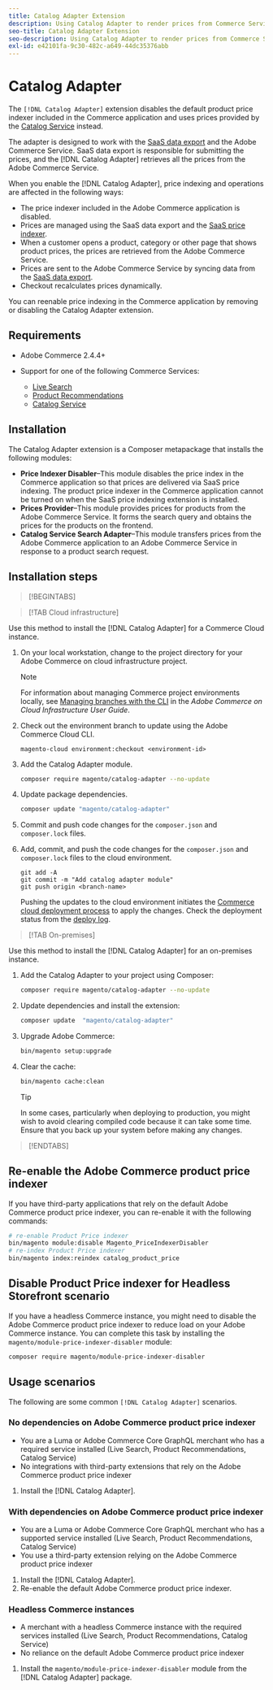 ```yaml
---
title: Catalog Adapter Extension
description: Using Catalog Adapter to render prices from Commerce Services
seo-title: Catalog Adapter Extension
seo-description: Using Catalog Adapter to render prices from Commerce Services
exl-id: e42101fa-9c30-482c-a649-44dc35376abb
---
```

# Catalog Adapter

The `[!DNL Catalog Adapter]` extension disables the default product price indexer included in the Commerce application and uses prices provided by the [Catalog Service](../catalog-service/overview.md) instead.

The adapter is designed to work with the [SaaS data export](../data-export/overview.md) and the Adobe Commerce Service. SaaS data export is responsible for submitting the prices, and the [!DNL Catalog Adapter] retrieves all the prices from the Adobe Commerce Service.

When you enable the [!DNL Catalog Adapter], price indexing and operations are affected in the following ways:

- The price indexer included in the Adobe Commerce application is disabled.
- Prices are managed using the SaaS data export and the [SaaS price indexer](price-indexing.md).
- When a customer opens a product, category or other page that shows product prices, the prices are retrieved from the Adobe Commerce Service.
- Prices are sent to the Adobe Commerce Service by syncing data from the [SaaS data export](../data-export/overview.md).
- Checkout recalculates prices dynamically.

 You can reenable price indexing in the Commerce application by removing or disabling the Catalog Adapter extension.

## Requirements

- Adobe Commerce 2.4.4+
- Support for one of the following Commerce Services:

  - [Live Search](../live-search/install.md)
  - [Product Recommendations](../product-recommendations/install-configure.md)
  - [Catalog Service](../catalog-service/installation.md)

## Installation

The Catalog Adapter extension is a Composer metapackage that installs the following modules:

- **Price Indexer Disabler**–This module disables the price index in the Commerce application so that prices are delivered via SaaS price indexing. The product price indexer in the Commerce application cannot be turned on when the SaaS price indexing extension is installed.
- **Prices Provider**–This module provides prices for products from the Adobe Commerce Service. It forms the search query and obtains the prices for the products on the frontend.
- **Catalog Service Search Adapter**–This module transfers prices from the Adobe Commerce application to an Adobe Commerce Service in response to a product search request.

## Installation steps

>[!BEGINTABS]

>[!TAB Cloud infrastructure]

Use this method to install the [!DNL Catalog Adapter] for a Commerce Cloud instance.

1. On your local workstation, change to the project directory for your Adobe Commerce on cloud infrastructure project.

   >[!NOTE]
   >
   >For information about managing Commerce project environments locally, see [Managing branches with the CLI](https://experienceleague.adobe.com/en/docs/commerce-cloud-service/user-guide/develop/cli-branches) in the _Adobe Commerce on Cloud Infrastructure User Guide_.

1. Check out the environment branch to update using the Adobe Commerce Cloud CLI.

   ```shell
   magento-cloud environment:checkout <environment-id>
   ```

1. Add the Catalog Adapter module.

   ```bash
   composer require magento/catalog-adapter --no-update
   ```

1. Update package dependencies.

   ```bash
   composer update "magento/catalog-adapter"
   ```

1. Commit and push code changes for the `composer.json` and `composer.lock` files.

1. Add, commit, and push the code changes for the `composer.json` and `composer.lock` files to the cloud environment.

   ```shell
   git add -A
   git commit -m "Add catalog adapter module"
   git push origin <branch-name>
   ```

   Pushing the updates to the cloud environment initiates the [Commerce cloud deployment process](https://experienceleague.adobe.com/en/docs/commerce-cloud-service/user-guide/develop/deploy/process) to apply the changes. Check the deployment status from the [deploy log](https://experienceleague.adobe.com/en/docs/commerce-cloud-service/user-guide/develop/test/log-locations#deploy-log).

>[!TAB On-premises]

Use this method to install the [!DNL Catalog Adapter] for an on-premises instance.

1. Add the Catalog Adapter to your project using Composer:

   ```bash
   composer require magento/catalog-adapter --no-update
   ```

1. Update dependencies and install the extension:

   ```bash
   composer update  "magento/catalog-adapter"
   ```

1. Upgrade Adobe Commerce:

   ```bash
   bin/magento setup:upgrade
   ```

1. Clear the cache:

   ```bash
   bin/magento cache:clean
   ```

   >[!TIP]
   >
   >In some cases, particularly when deploying to production, you might wish to avoid clearing compiled code because it can take some time. Ensure that you back up your system before making any changes.

>[!ENDTABS]


## Re-enable the Adobe Commerce product price indexer

If you have third-party applications that rely on the default Adobe Commerce product price indexer, you can re-enable it with the following commands:

```bash
# re-enable Product Price indexer
bin/magento module:disable Magento_PriceIndexerDisabler
# re-index Product Price indexer
bin/magento index:reindex catalog_product_price
```

## Disable Product Price indexer for Headless Storefront scenario

If you have a headless Commerce instance, you might need to disable the Adobe Commerce product price indexer to reduce load on your Adobe Commerce instance. You can complete this task by installing the `magento/module-price-indexer-disabler` module:

```bash
composer require magento/module-price-indexer-disabler
```

## Usage scenarios

The following are some common `[!DNL Catalog Adapter]` scenarios.

### No dependencies on Adobe Commerce product price indexer

- You are a Luma or Adobe Commerce Core GraphQL merchant who has a required service installed (Live Search, Product Recommendations, Catalog Service)
- No integrations with third-party extensions that rely on the Adobe Commerce product price indexer

1. Install the [!DNL Catalog Adapter].

### With dependencies on Adobe Commerce product price indexer

- You are a Luma or Adobe Commerce Core GraphQL merchant who has a supported service installed (Live Search, Product Recommendations, Catalog Service)
- You use a third-party extension relying on the Adobe Commerce product price indexer

1. Install the [!DNL Catalog Adapter].
1. Re-enable the default Adobe Commerce product price indexer.

### Headless Commerce instances

- A merchant with a headless Commerce instance with the required services installed (Live Search, Product Recommendations, Catalog Service)
- No reliance on the default Adobe Commerce product price indexer

1. Install the `magento/module-price-indexer-disabler` module from the [!DNL Catalog Adapter] package.
